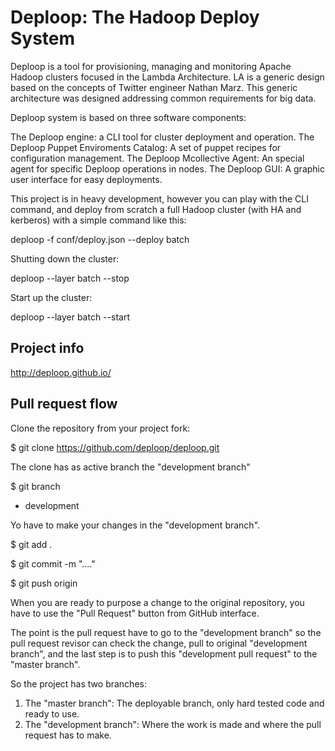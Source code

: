 Deploop: The Hadoop Deploy System
=================================

Deploop is a tool for provisioning, managing and monitoring Apache Hadoop 
clusters focused in the Lambda Architecture. LA is a generic design based 
on the concepts of Twitter engineer Nathan Marz. This generic architecture 
was designed addressing common requirements for big data.

Deploop system is based on three software components:

The Deploop engine: a CLI tool for cluster deployment and operation.
The Deploop Puppet Enviroments Catalog: A set of puppet recipes for configuration management.
The Deploop Mcollective Agent: An special agent for specific Deploop operations in nodes.
The Deploop GUI: A graphic user interface for easy deployments.

This project is in heavy development, however you can play with the CLI command,
and deploy from scratch a full Hadoop cluster (with HA and kerberos) with a simple
command like this:

deploop -f conf/deploy.json --deploy batch

Shutting down the cluster:

deploop --layer batch --stop

Start up the cluster:

deploop --layer batch --start

Project info
------------

http://deploop.github.io/


Pull request flow
------------------

Clone the repository from your project fork:

$ git clone https://github.com/deploop/deploop.git

The clone has as active branch the "development branch"

$ git branch
* development

Yo have to make your changes in the "development branch".

$ git add .

$ git commit -m "...."

$ git push origin

When you are ready to purpose a change to the original repository, you have
to use the "Pull Request" button from GitHub interface.

The point is the pull request have to go to the "development branch" so the pull
request revisor can check the change, pull to original "development branch", and 
the last step is to push this "development pull request" to the "master branch".

So the project has two branches:

1. The "master branch": The deployable branch, only hard tested code and ready to use.
2. The "development branch": Where the work is made and where the pull request has to make.

